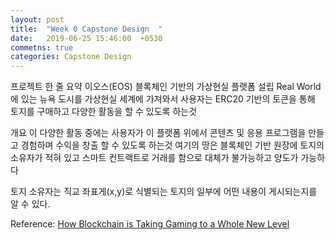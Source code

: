 ```yaml
---
layout: post
title:  "Week 0 Capstone Design  "
date:   2019-06-25 15:46:00  +0530
commetns: true 
categories: Capstone Design   
---
```


프로젝트 한 줄 요약 
이오스(EOS) 블록체인 기반의 가상현실 플랫폼 설립 
Real World에 있는 뉴욕 도시를 가상현실 세계에 가져와서 사용자는 ERC20 기반의 토큰을 통해 토지를 구매하고 다양한 활동을 할 수 있도록 하는것 

개요 
이 다양한 활동 중에는 사용자가 이 플랫폼 위에서 콘텐츠 및 응용 프로그램을 만들고 경험하며 수익을 창출 할 수 있도록 하는것 
여기의 땅은 블록체인 기반 원장에 토지의 소유자가 적혀 있고 스마트 컨트랙트로 거래를 함으로 대체가 불가능하고 양도가 가능하다 

토지 소유자는 직교 좌표게(x,y)로 식별되는 토지의 일부에 어떤 내용이 게시되는지를 알 수 있다.

Reference: [How Blockchain is Taking Gaming to a Whole New Level][url]

[url]:https://medium.com/aerum-technologies/how-blockchain-is-taking-gaming-to-a-whole-new-level-5de0eb10256
[jekyll-docs]: https://jekyllrb.com/docs/home
[jekyll-gh]:   https://github.com/Youngerjesus
[jekyll-talk]: https://talk.jekyllrb.com/
